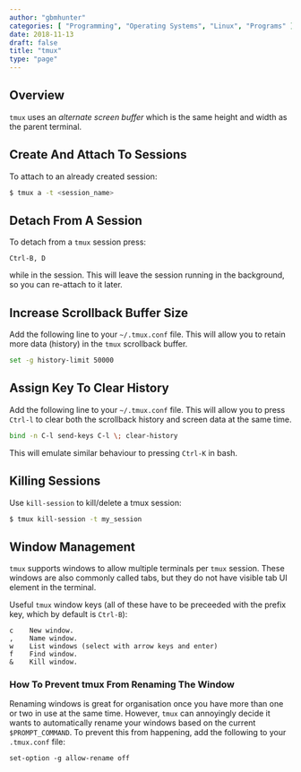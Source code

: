 ```yaml
---
author: "gbmhunter"
categories: [ "Programming", "Operating Systems", "Linux", "Programs" ]
date: 2018-11-13
draft: false
title: "tmux"
type: "page"
---
```


## Overview

`tmux` uses an _alternate screen buffer_ which is the same height and width as the parent terminal.

## Create And Attach To Sessions

To attach to an already created session:

```sh
$ tmux a -t <session_name>
```

## Detach From A Session

To detach from a `tmux` session press:

```
Ctrl-B, D
```

while in the session. This will leave the session running in the background, so you can re-attach to it later.

## Increase Scrollback Buffer Size

Add the following line to your `~/.tmux.conf` file. This will allow you to retain more data (history) in the `tmux` scrollback buffer.

```sh
set -g history-limit 50000
```

## Assign Key To Clear History

Add the following line to your `~/.tmux.conf` file. This will allow you to press `Ctrl-l` to clear both the scrollback history and screen data at the same time.

```sh
bind -n C-l send-keys C-l \; clear-history
```

This will emulate similar behaviour to pressing `Ctrl-K` in bash.

## Killing Sessions

Use `kill-session` to kill/delete a tmux session:

```sh
$ tmux kill-session -t my_session
```

## Window Management

`tmux` supports windows to allow multiple terminals per `tmux` session. These windows are also commonly called tabs, but they do not have visible tab UI element in the terminal.

Useful `tmux` window keys (all of these have to be preceeded with the prefix key, which by default is `Ctrl-B`):

```text
c    New window.
,    Name window.
w    List windows (select with arrow keys and enter)
f    Find window.
&    Kill window.
```

### How To Prevent tmux From Renaming The Window

Renaming windows is great for organisation once you have more than one or two in use at the same time. However, `tmux` can annoyingly decide it wants to automatically rename your windows based on the current `$PROMPT_COMMAND`. To prevent this from happening, add the following to your `.tmux.conf` file:

```text
set-option -g allow-rename off
```
